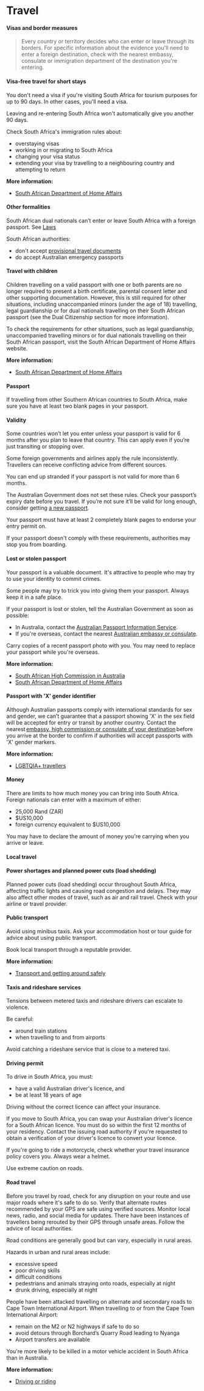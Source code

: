 # Travel

#### Visas and border measures

> Every country or territory decides who can enter or leave through its borders. For specific information about the evidence you'll need to enter a foreign destination, check with the nearest embassy, consulate or immigration department of the destination you're entering.

#### Visa-free travel for short stays

You don't need a visa if you're visiting South Africa for tourism purposes for up to 90 days. In other cases, you'll need a visa.

Leaving and re-entering South Africa won't automatically give you another 90 days.

Check South Africa's immigration rules about:

* overstaying visas
* working in or migrating to South Africa
* changing your visa status
* extending your visa by travelling to a neighbouring country and attempting to return

**More information:**

* [South African Department of Home Affairs](http://www.dha.gov.za/)

#### Other formalities

South African dual nationals can’t enter or leave South Africa with a foreign passport. See [Laws](#local-laws)

South African authorities:

* don't accept [provisional travel documents](https://www.passports.gov.au/travel-related-documents)
* do accept Australian emergency passports

#### Travel with children

Children travelling on a valid passport with one or both parents are no longer required to present a birth certificate, parental consent letter and other supporting documentation. However, this is still required for other situations, including unaccompanied minors (under the age of 18) travelling, legal guardianship or for dual nationals travelling on their South African passport (see the Dual Citizenship section for more information).

To check the requirements for other situations, such as legal guardianship, unaccompanied travelling minors or for dual nationals travelling on their South African passport, visit the South African Department of Home Affairs website.

**More information:**

* [South African Department of Home Affairs](https://www.dha.gov.za/index.php/civic-services)

#### Passport

If travelling from other Southern African countries to South Africa, make sure you have at least two blank pages in your passport.

#### Validity

Some countries won’t let you enter unless your passport is valid for 6 months after you plan to leave that country. This can apply even if you’re just transiting or stopping over.

Some foreign governments and airlines apply the rule inconsistently. Travellers can receive conflicting advice from different sources.

You can end up stranded if your passport is not valid for more than 6 months.

The Australian Government does not set these rules. Check your passport’s expiry date before you travel. If you’re not sure it’ll be valid for long enough, consider getting [a new passport](https://www.passports.gov.au/).

Your passport must have at least 2 completely blank pages to endorse your entry permit on.

If your passport doesn't comply with these requirements, authorities may stop you from boarding.

#### Lost or stolen passport

Your passport is a valuable document. It's attractive to people who may try to use your identity to commit crimes.

Some people may try to trick you into giving them your passport. Always keep it in a safe place.

If your passport is lost or stolen, tell the Australian Government as soon as possible:

* In Australia, contact the [Australian Passport Information Service](https://www.passports.gov.au/contact-us).
* If you're overseas, contact the nearest [Australian embassy or consulate](http://dfat.gov.au/about-us/our-locations/missions/Pages/our-embassies-and-consulates-overseas.aspx).

Carry copies of a recent passport photo with you. You may need to replace your passport while you're overseas.

**More information:**

* [South African High Commission in Australia](http://www.sahc.org.au/)
* [South African Department of Home Affairs](http://www.dha.gov.za/)

#### Passport with 'X' gender identifier

Although Australian passports comply with international standards for sex and gender, we can’t guarantee that a passport showing 'X' in the sex field will be accepted for entry or transit by another country. Contact the nearest [embassy, high commission or consulate of your destination](https://protocol.dfat.gov.au/Public/MissionsInAustralia) before you arrive at the border to confirm if authorities will accept passports with 'X' gender markers.

**More information:**

* [LGBTQIA+ travellers](https://www.smartraveller.gov.au/before-you-go/who-you-are/LGBTI)

#### Money

There are limits to how much money you can bring into South Africa. Foreign nationals can enter with a maximum of either:

* 25,000 Rand (ZAR)
* $US10,000
* foreign currency equivalent to $US10,000

You may have to declare the amount of money you're carrying when you arrive or leave.

#### Local travel

#### Power shortages and planned power cuts (load shedding)

Planned power cuts (load shedding) occur throughout South Africa, affecting traffic lights and causing road congestion and delays. They may also affect other modes of travel, such as air and rail travel. Check with your airline or travel provider.

#### Public transport

Avoid using minibus taxis. Ask your accommodation host or tour guide for advice about using public transport.

Book local transport through a reputable provider.

**More information:**

* [Transport and getting around safely](https://www.smartraveller.gov.au/before-you-go/getting-around/public-transport)

#### Taxis and rideshare services

Tensions between metered taxis and rideshare drivers can escalate to violence.

Be careful:

* around train stations
* when travelling to and from airports

Avoid catching a rideshare service that is close to a metered taxi.

#### Driving permit

To drive in South Africa, you must:

* have a valid Australian driver's licence, and
* be at least 18 years of age

Driving without the correct licence can affect your insurance.

If you move to South Africa, you can swap your Australian driver's licence for a South African licence. You must do so within the first 12 months of your residency. Contact the issuing road authority if you're requested to obtain a verification of your driver's licence to convert your licence.

If you're going to ride a motorcycle, check whether your travel insurance policy covers you. Always wear a helmet.

Use extreme caution on roads.

#### Road travel

Before you travel by road, check for any disruption on your route and use major roads where it's safe to do so. Verify that alternate routes recommended by your GPS are safe using verified sources. Monitor local news, radio, and social media for updates. There have been instances of travellers being rerouted by their GPS through unsafe areas. Follow the advice of local authorities. 

Road conditions are generally good but can vary, especially in rural areas.

Hazards in urban and rural areas include:

* excessive speed
* poor driving skills
* difficult conditions
* pedestrians and animals straying onto roads, especially at night
* drunk driving, especially at night

People have been attacked travelling on alternate and secondary roads to Cape Town International Airport. When travelling to or from the Cape Town International Airport:

* remain on the M2 or N2 highways if safe to do so
* avoid detours through Borchard’s Quarry Road leading to Nyanga
* Airport transfers are available

You're more likely to be killed in a motor vehicle accident in South Africa than in Australia.

**More information:**

* [Driving or riding](https://www.smartraveller.gov.au/before-you-go/getting-around/road-safety)